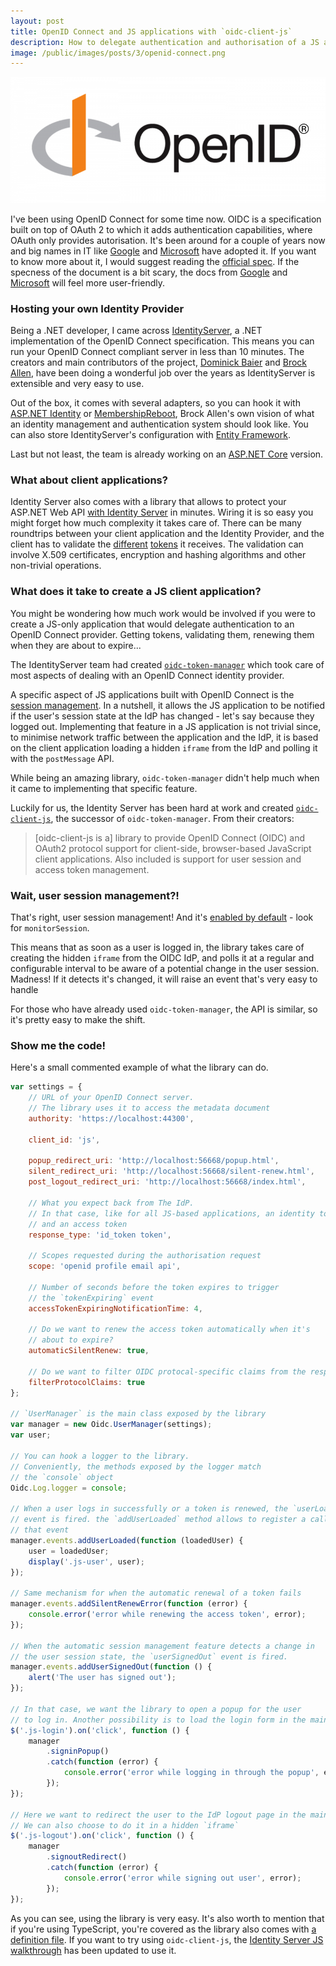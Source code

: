 ```yaml
---
layout: post
title: OpenID Connect and JS applications with `oidc-client-js`
description: How to delegate authentication and authorisation of a JS application to an OpenID Connect server
image: /public/images/posts/3/openid-connect.png
---
```


![OpenID Connect](/public/images/posts/3/openid-connect.png)

I've been using OpenID Connect for some time now.
OIDC is a specification built on top of OAuth 2 to which it adds authentication capabilities, where OAuth only provides autorisation.
It's been around for a couple of years now and big names in IT like [Google](https://developers.google.com/identity/protocols/OpenIDConnect) and [Microsoft](https://azure.microsoft.com/en-us/documentation/articles/active-directory-v2-protocols-oidc/) have adopted it.
If you want to know more about it, I would suggest reading the [official spec](http://openid.net/specs/openid-connect-core-1_0.html). If the specness of the document is a bit scary, the docs from [Google](https://developers.google.com/identity/protocols/OpenIDConnect) and [Microsoft](https://azure.microsoft.com/en-us/documentation/articles/active-directory-v2-protocols-oidc/) will feel more user-friendly.

### Hosting your own Identity Provider

Being a .NET developer, I came across [IdentityServer](https://identityserver.github.io/Documentation/), a .NET implementation of the OpenID Connect specification.
This means you can run your OpenID Connect compliant server in less than 10 minutes.
The creators and main contributors of the project, [Dominick Baier](https://twitter.com/leastprivilege) and [Brock Allen](https://twitter.com/BrockLAllen), have been doing a wonderful job over the years as IdentityServer is extensible and very easy to use.


Out of the box, it comes with several adapters, so you can hook it with [ASP.NET Identity](https://github.com/IdentityServer/IdentityServer3.AspNetIdentity) or [MembershipReboot](https://github.com/brockallen/BrockAllen.MembershipReboot), Brock Allen's own vision of what an identity management and authentication system should look like.
You can also store IdentityServer's configuration with [Entity Framework](https://github.com/IdentityServer/IdentityServer3.EntityFramework).

Last but not least, the team is already working on an [ASP.NET Core](https://github.com/IdentityServer/IdentityServer4) version.

### What about client applications?

Identity Server also comes with a library that allows to protect your ASP.NET Web API [with Identity Server](https://github.com/IdentityServer/IdentityServer3.AccessTokenValidation) in minutes.
Wiring it is so easy you might forget how much complexity it takes care of.
There can be many roundtrips between your client application and the Identity Provider, and the client has to validate the [different](http://openid.net/specs/openid-connect-core-1_0.html#IDTokenValidation) [tokens](http://openid.net/specs/openid-connect-core-1_0.html#ImplicitTokenValidation) it receives.
The validation can involve X.509 certificates, encryption and hashing algorithms and other non-trivial operations.

### What does it take to create a JS client application?

You might be wondering how much work would be involved if you were to create a JS-only application that would delegate authentication to an OpenID Connect provider.
Getting tokens, validating them, renewing them when they are about to expire...

The IdentityServer team had created [`oidc-token-manager`](https://github.com/IdentityModel/oidc-token-manager) which took care of most aspects of dealing with an OpenID Connect identity provider.

A specific aspect of JS applications built with OpenID Connect is the [session management](http://openid.net/specs/openid-connect-session-1_0.html).
In a nutshell, it allows the JS application to be notified if the user's session state at the IdP has changed - let's say because they logged out.
Implementing that feature in a JS application is not trivial since, to minimise network traffic between the application and the IdP, it is based on the client application loading a hidden `iframe` from the IdP and polling it with the `postMessage` API.

While being an amazing library, `oidc-token-manager` didn't help much when it came to implementing that specific feature.

Luckily for us, the Identity Server has been hard at work and created [`oidc-client-js`](https://github.com/IdentityModel/oidc-client-js), the successor of `oidc-token-manager`.
From their creators:

> [oidc-client-js is a] library to provide OpenID Connect (OIDC) and OAuth2 protocol support for client-side, browser-based JavaScript client applications. Also included is support for user session and access token management.

### Wait, user session management?!

That's right, user session management!
And it's [enabled by default](https://github.com/IdentityModel/oidc-client-js/wiki#configuration) - look for `monitorSession`.

This means that as soon as a user is logged in, the library takes care of creating the hidden `iframe` from the OIDC IdP, and polls it at a regular and configurable interval to be aware of a potential change in the user session. Madness!
If it detects it's changed, it will raise an event that's very easy to handle

For those who have already used `oidc-token-manager`, the API is similar, so it's pretty easy to make the shift.

### Show me the code!

Here's a small commented example of what the library can do.

```js
var settings = {
    // URL of your OpenID Connect server.
    // The library uses it to access the metadata document
    authority: 'https://localhost:44300',

    client_id: 'js',

    popup_redirect_uri: 'http://localhost:56668/popup.html',
    silent_redirect_uri: 'http://localhost:56668/silent-renew.html',
    post_logout_redirect_uri: 'http://localhost:56668/index.html',

    // What you expect back from The IdP.
    // In that case, like for all JS-based applications, an identity token
    // and an access token
    response_type: 'id_token token',

    // Scopes requested during the authorisation request
    scope: 'openid profile email api',

    // Number of seconds before the token expires to trigger
    // the `tokenExpiring` event
    accessTokenExpiringNotificationTime: 4,

    // Do we want to renew the access token automatically when it's
    // about to expire?
    automaticSilentRenew: true,

    // Do we want to filter OIDC protocal-specific claims from the response?
    filterProtocolClaims: true
};

// `UserManager` is the main class exposed by the library
var manager = new Oidc.UserManager(settings);
var user;

// You can hook a logger to the library.
// Conveniently, the methods exposed by the logger match
// the `console` object
Oidc.Log.logger = console;

// When a user logs in successfully or a token is renewed, the `userLoaded`
// event is fired. the `addUserLoaded` method allows to register a callback to
// that event
manager.events.addUserLoaded(function (loadedUser) {
    user = loadedUser;
    display('.js-user', user);
});

// Same mechanism for when the automatic renewal of a token fails
manager.events.addSilentRenewError(function (error) {
    console.error('error while renewing the access token', error);
});

// When the automatic session management feature detects a change in
// the user session state, the `userSignedOut` event is fired.
manager.events.addUserSignedOut(function () {
    alert('The user has signed out');
});

// In that case, we want the library to open a popup for the user
// to log in. Another possibility is to load the login form in the main window.
$('.js-login').on('click', function () {
    manager
        .signinPopup()
        .catch(function (error) {
            console.error('error while logging in through the popup', error);
        });
});

// Here we want to redirect the user to the IdP logout page in the main window.
// We can also choose to do it in a hidden `iframe`
$('.js-logout').on('click', function () {
    manager
        .signoutRedirect()
        .catch(function (error) {
            console.error('error while signing out user', error);
        });
});
```

As you can see, using the library is very easy.
It's also worth to mention that if you're using TypeScript, you're covered as the library also comes with [a definition file](https://github.com/IdentityModel/oidc-client-js/blob/464d01c2d89a90ac41d8253d835a5a3c2e18cfbd/oidc-client.d.ts).
If you want to try using `oidc-client-js`, the [Identity Server JS walkthrough](https://identityserver.github.io/Documentation/docsv2/overview/jsGettingStarted.html) has been updated to use it.
